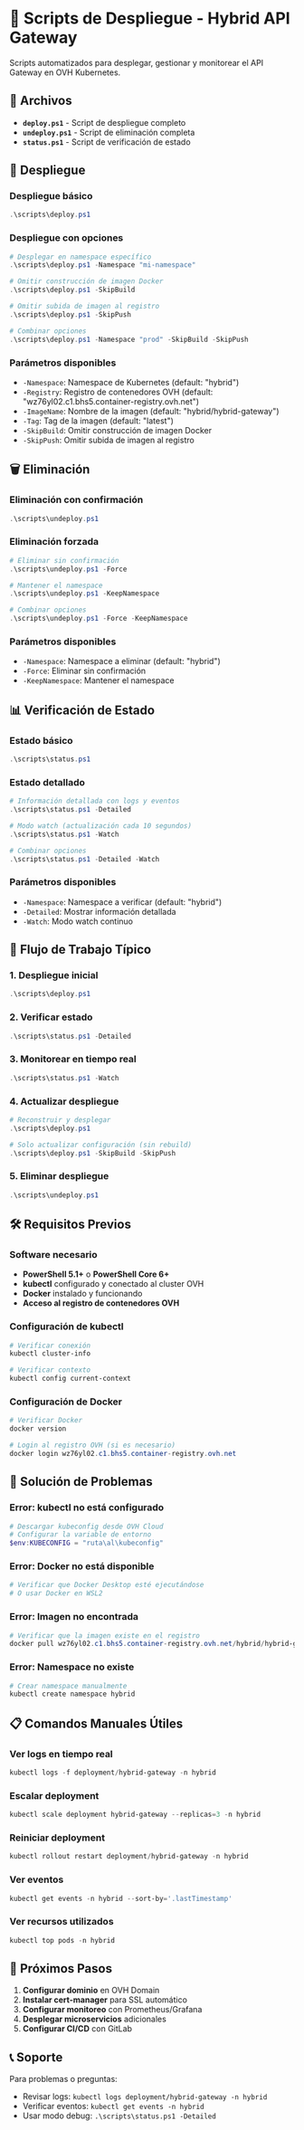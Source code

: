# 🚀 Scripts de Despliegue - Hybrid API Gateway

Scripts automatizados para desplegar, gestionar y monitorear el API Gateway en OVH Kubernetes.

## 📁 Archivos

- **`deploy.ps1`** - Script de despliegue completo
- **`undeploy.ps1`** - Script de eliminación completa
- **`status.ps1`** - Script de verificación de estado

## 🚀 Despliegue

### Despliegue básico
```powershell
.\scripts\deploy.ps1
```

### Despliegue con opciones
```powershell
# Desplegar en namespace específico
.\scripts\deploy.ps1 -Namespace "mi-namespace"

# Omitir construcción de imagen Docker
.\scripts\deploy.ps1 -SkipBuild

# Omitir subida de imagen al registro
.\scripts\deploy.ps1 -SkipPush

# Combinar opciones
.\scripts\deploy.ps1 -Namespace "prod" -SkipBuild -SkipPush
```

### Parámetros disponibles
- `-Namespace`: Namespace de Kubernetes (default: "hybrid")
- `-Registry`: Registro de contenedores OVH (default: "wz76yl02.c1.bhs5.container-registry.ovh.net")
- `-ImageName`: Nombre de la imagen (default: "hybrid/hybrid-gateway")
- `-Tag`: Tag de la imagen (default: "latest")
- `-SkipBuild`: Omitir construcción de imagen Docker
- `-SkipPush`: Omitir subida de imagen al registro

## 🗑️ Eliminación

### Eliminación con confirmación
```powershell
.\scripts\undeploy.ps1
```

### Eliminación forzada
```powershell
# Eliminar sin confirmación
.\scripts\undeploy.ps1 -Force

# Mantener el namespace
.\scripts\undeploy.ps1 -KeepNamespace

# Combinar opciones
.\scripts\undeploy.ps1 -Force -KeepNamespace
```

### Parámetros disponibles
- `-Namespace`: Namespace a eliminar (default: "hybrid")
- `-Force`: Eliminar sin confirmación
- `-KeepNamespace`: Mantener el namespace

## 📊 Verificación de Estado

### Estado básico
```powershell
.\scripts\status.ps1
```

### Estado detallado
```powershell
# Información detallada con logs y eventos
.\scripts\status.ps1 -Detailed

# Modo watch (actualización cada 10 segundos)
.\scripts\status.ps1 -Watch

# Combinar opciones
.\scripts\status.ps1 -Detailed -Watch
```

### Parámetros disponibles
- `-Namespace`: Namespace a verificar (default: "hybrid")
- `-Detailed`: Mostrar información detallada
- `-Watch`: Modo watch continuo

## 🔄 Flujo de Trabajo Típico

### 1. Despliegue inicial
```powershell
.\scripts\deploy.ps1
```

### 2. Verificar estado
```powershell
.\scripts\status.ps1 -Detailed
```

### 3. Monitorear en tiempo real
```powershell
.\scripts\status.ps1 -Watch
```

### 4. Actualizar despliegue
```powershell
# Reconstruir y desplegar
.\scripts\deploy.ps1

# Solo actualizar configuración (sin rebuild)
.\scripts\deploy.ps1 -SkipBuild -SkipPush
```

### 5. Eliminar despliegue
```powershell
.\scripts\undeploy.ps1
```

## 🛠️ Requisitos Previos

### Software necesario
- **PowerShell 5.1+** o **PowerShell Core 6+**
- **kubectl** configurado y conectado al cluster OVH
- **Docker** instalado y funcionando
- **Acceso al registro de contenedores OVH**

### Configuración de kubectl
```powershell
# Verificar conexión
kubectl cluster-info

# Verificar contexto
kubectl config current-context
```

### Configuración de Docker
```powershell
# Verificar Docker
docker version

# Login al registro OVH (si es necesario)
docker login wz76yl02.c1.bhs5.container-registry.ovh.net
```

## 🔧 Solución de Problemas

### Error: kubectl no está configurado
```powershell
# Descargar kubeconfig desde OVH Cloud
# Configurar la variable de entorno
$env:KUBECONFIG = "ruta\al\kubeconfig"
```

### Error: Docker no está disponible
```powershell
# Verificar que Docker Desktop esté ejecutándose
# O usar Docker en WSL2
```

### Error: Imagen no encontrada
```powershell
# Verificar que la imagen existe en el registro
docker pull wz76yl02.c1.bhs5.container-registry.ovh.net/hybrid/hybrid-gateway:latest
```

### Error: Namespace no existe
```powershell
# Crear namespace manualmente
kubectl create namespace hybrid
```

## 📋 Comandos Manuales Útiles

### Ver logs en tiempo real
```powershell
kubectl logs -f deployment/hybrid-gateway -n hybrid
```

### Escalar deployment
```powershell
kubectl scale deployment hybrid-gateway --replicas=3 -n hybrid
```

### Reiniciar deployment
```powershell
kubectl rollout restart deployment/hybrid-gateway -n hybrid
```

### Ver eventos
```powershell
kubectl get events -n hybrid --sort-by='.lastTimestamp'
```

### Ver recursos utilizados
```powershell
kubectl top pods -n hybrid
```

## 🎯 Próximos Pasos

1. **Configurar dominio** en OVH Domain
2. **Instalar cert-manager** para SSL automático
3. **Configurar monitoreo** con Prometheus/Grafana
4. **Desplegar microservicios** adicionales
5. **Configurar CI/CD** con GitLab

## 📞 Soporte

Para problemas o preguntas:
- Revisar logs: `kubectl logs deployment/hybrid-gateway -n hybrid`
- Verificar eventos: `kubectl get events -n hybrid`
- Usar modo debug: `.\scripts\status.ps1 -Detailed` 
